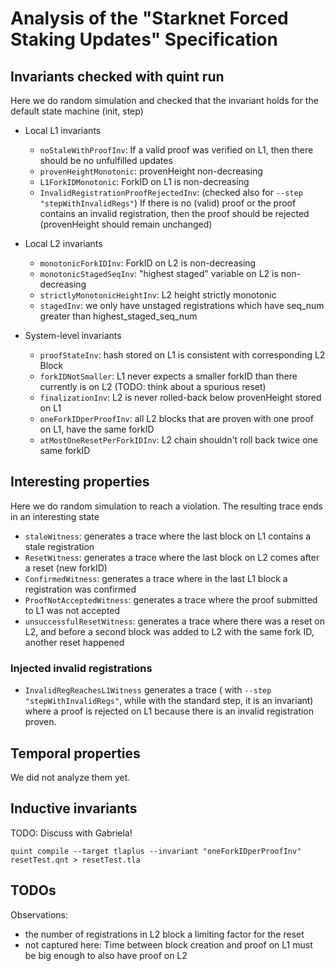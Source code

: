 # Analysis of the "Starknet Forced Staking Updates" Specification

## Invariants checked with quint run 

Here we do random simulation and checked that the invariant holds for the default state machine (init, step)

- Local L1 invariants
    - `noStaleWithProofInv`: If a valid proof was verified on L1, then there should be no unfulfilled updates
    - `provenHeightMonotonic`: provenHeight non-decreasing
    - `L1ForkIDMonotonic`: ForkID on L1 is non-decreasing
    - `InvalidRegistrationProofRejectedInv`: (checked also for `--step "stepWithInvalidRegs"`) If there is no (valid) proof or the proof contains an invalid registration, then the proof should be rejected (provenHeight should remain unchanged)

- Local L2 invariants
    - `monotonicForkIDInv`: ForkID on L2 is non-decreasing
    - `monotonicStagedSeqInv`: "highest staged" variable on L2 is non-decreasing
    - `strictlyMonotonicHeightInv`: L2 height strictly monotonic
    - `stagedInv`: we only have unstaged registrations which have seq_num greater than highest_staged_seq_num

- System-level invariants
    - `proofStateInv`: hash stored on L1 is consistent with corresponding L2 Block
    - `forkIDNotSmaller`: L1 never expects a smaller forkID than there currently is on L2
        (TODO: think about a spurious reset)
    - `finalizationInv`: L2 is never rolled-back below provenHeight stored on L1
    - `oneForkIDperProofInv`: all L2 blocks that are proven with one proof on L1, have the same forkID
    - `atMostOneResetPerForkIDInv`: L2 chain shouldn't roll back twice one same forkID 


## Interesting properties

Here we do random simulation to reach a violation. The resulting trace ends in an interesting state

- `staleWitness`: generates a trace where the last block on L1 contains a stale registration
- `ResetWitness`: generates a trace where the last block on L2 comes after a reset (new forkID)
- `ConfirmedWitness`: generates a trace where in the last L1 block a registration was confirmed
- `ProofNotAcceptedWitness`: generates a trace where the proof submitted to L1 was not accepted
- `unsuccessfulResetWitness`: generates a trace where there was a reset on L2, and before a second block
was added to L2 with the same fork ID, another reset happened

### Injected invalid registrations

- `InvalidRegReachesL1Witness` generates a trace ( with `--step "stepWithInvalidRegs"`, while with the standard step, it is an invariant) where a proof is rejected on L1 because there is an invalid registration proven. 

## Temporal properties

We did not analyze them yet.

## Inductive invariants

TODO: Discuss with Gabriela!

`quint compile --target tlaplus --invariant "oneForkIDperProofInv" resetTest.qnt > resetTest.tla`



## TODOs

Observations: 
- the number of registrations in L2 block a limiting factor for the reset
- not captured here: Time between block creation and proof on L1 must be big enough to also have proof on L2


